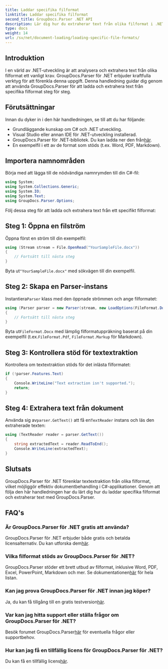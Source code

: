 ```yaml
---
title: Laddar specifika filformat
linktitle: Laddar specifika filformat
second_title: GroupDocs.Parser .NET API
description: Lär dig hur du extraherar text från olika filformat i .NET med GroupDocs.Parser. Steg-för-steg handledning för effektiv dokumentbehandling.
type: docs
weight: 14
url: /sv/net/document-loading/loading-specific-file-formats/
---
```

## Introduktion
I en värld av .NET-utveckling är att analysera och extrahera text från olika filformat ett vanligt krav. GroupDocs.Parser för .NET erbjuder kraftfulla verktyg för att förenkla denna uppgift. Denna handledning guidar dig genom att använda GroupDocs.Parser för att ladda och extrahera text från specifika filformat steg för steg.
## Förutsättningar
Innan du dyker in i den här handledningen, se till att du har följande:
- Grundläggande kunskap om C# och .NET utveckling.
- Visual Studio eller annan IDE för .NET-utveckling installerad.
-  GroupDocs.Parser för .NET-bibliotek. Du kan ladda ner den från[här](https://releases.groupdocs.com/parser/net/).
- En exempelfil i ett av de format som stöds (t.ex. Word, PDF, Markdown).

## Importera namnområden
Börja med att lägga till de nödvändiga namnrymden till din C#-fil:
```csharp
using System;
using System.Collections.Generic;
using System.IO;
using System.Text;
using GroupDocs.Parser.Options;
```

Följ dessa steg för att ladda och extrahera text från ett specifikt filformat:
## Steg 1: Öppna en filström
Öppna först en ström till din exempelfil:
```csharp
using (Stream stream = File.OpenRead("YourSampleFile.docx"))
{
    // Fortsätt till nästa steg
}
```
 Byta ut`"YourSampleFile.docx"` med sökvägen till din exempelfil.
## Steg 2: Skapa en Parser-instans
 Instantiera`Parser` klass med den öppnade strömmen och ange filformatet:
```csharp
using (Parser parser = new Parser(stream, new LoadOptions(FileFormat.Docx)))
{
    // Fortsätt till nästa steg
}
```
 Byta ut`FileFormat.Docx` med lämplig filformatuppräkning baserat på din exempelfil (t.ex.`FileFormat.Pdf`, `FileFormat.Markup` för Markdown).
## Steg 3: Kontrollera stöd för textextraktion
Kontrollera om textextraktion stöds för det inlästa filformatet:
```csharp
if (!parser.Features.Text)
{
    Console.WriteLine("Text extraction isn't supported.");
    return;
}
```
## Steg 4: Extrahera text från dokument
 Använda sig av`parser.GetText()` att få en`TextReader` instans och läs den extraherade texten:
```csharp
using (TextReader reader = parser.GetText())
{
    string extractedText = reader.ReadToEnd();
    Console.WriteLine(extractedText);
}
```

## Slutsats
GroupDocs.Parser för .NET förenklar textextraktion från olika filformat, vilket möjliggör effektiv dokumentbehandling i C#-applikationer. Genom att följa den här handledningen har du lärt dig hur du laddar specifika filformat och extraherar text med GroupDocs.Parser.

## FAQ's
### Är GroupDocs.Parser för .NET gratis att använda?
GroupDocs.Parser för .NET erbjuder både gratis och betalda licensalternativ. Du kan utforska dem[här](https://purchase.groupdocs.com/buy).
### Vilka filformat stöds av GroupDocs.Parser för .NET?
 GroupDocs.Parser stöder ett brett utbud av filformat, inklusive Word, PDF, Excel, PowerPoint, Markdown och mer. Se dokumentationen[här](https://reference.groupdocs.com/parser/net/) för hela listan.
### Kan jag prova GroupDocs.Parser för .NET innan jag köper?
 Ja, du kan få tillgång till en gratis testversion[här](https://releases.groupdocs.com/).
### Var kan jag hitta support eller ställa frågor om GroupDocs.Parser för .NET?
 Besök forumet GroupDocs.Parser[här](https://forum.groupdocs.com/c/parser/17) för eventuella frågor eller supportbehov.
### Hur kan jag få en tillfällig licens för GroupDocs.Parser för .NET?
 Du kan få en tillfällig licens[här](https://purchase.groupdocs.com/temporary-license/).